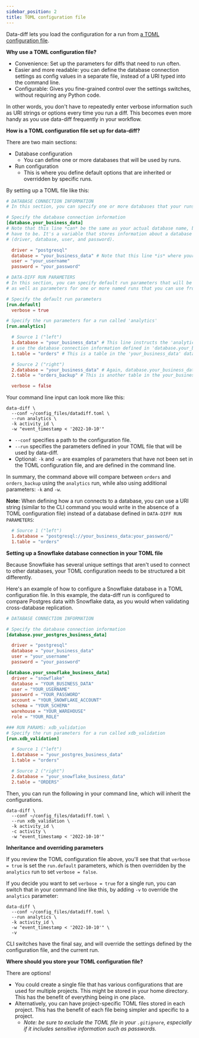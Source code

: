 ```yaml
---
sidebar_position: 2
title: TOML configuration file
---
```


Data-diff lets you load the configuration for a run from [a TOML configuration file](https://toml.io/en/).

**Why use a TOML configuration file?**

- Convenience: Set up the parameters for diffs that need to run often.
- Easier and more readable: you can define the database connection settings as config values in a separate file, instead of a URI typed into the command line.
- Configurable: Gives you fine-grained control over the settings switches, without requiring any Python code.

In other words, you don't have to repeatedly enter verbose information such as URI strings or options every time you run a diff. This becomes even more handy as you use data-diff frequently in your workflow.

**How is a TOML configuration file set up for data-diff?**

There are two main sections:

- Database configuration
  - You can define one or more databases that will be used by runs.
- Run configuration
  - This is where you define default options that are inherited or overridden by specific runs.

By setting up a TOML file like this:

```toml
# DATABASE CONNECTION INFORMATION
# In this section, you can specify one or more databases that your runs (which are defined later in the file) can connect to.

# Specify the database connection information
[database.your_business_data] 
# Note that this line *can* be the same as your actual database name, but doesn't 
# have to be. It's a variable that stores information about a database connection 
# (driver, database, user, and password).

  driver = "postgresql"
  database = "your_business_data" # Note that this line *is* where your actual database name must be used.
  user = "your_username"
  password = "your_password"

# DATA-DIFF RUN PARAMETERS
# In this section, you can specify default run parameters that will be used by data-diff,
# as well as parameters for one or more named runs that you can use from the command line.

# Specify the default run parameters
[run.default]
  verbose = true

# Specify the run parameters for a run called 'analytics'
[run.analytics]

  # Source 1 ("left")
  1.database = "your_business_data" # This line instructs the 'analytics' run to 
  # use the database connection information defined in 'database.your_business_data' above.
  1.table = "orders" # This is a table in the 'your_business_data' database.

  # Source 2 ("right")
  2.database = "your_business_data" # Again, database.your_business_data is referenced.
  2.table = "orders_backup" # This is another table in the your_business_data database.

  verbose = false
```

Your command line input can look more like this:

```
data-diff \
  --conf ~/config_files/datadiff.toml \
  --run analytics \
  -k activity_id \
  -w "event_timestamp < '2022-10-10'"
```

- `--conf` specifies a path to the configuration file.
- `--run` specifies the parameters defined in your TOML file that will be used by data-diff.
- Optional: `-k` and `-w` are examples of parameters that have not been set in the TOML configuration file, and are defined in the command line.

In summary, the command above will compare between `orders` and `orders_backup` using the `analytics` run, while also using additional parameters: `-k` and `-w`.

**Note:** When defining how a run connects to a database, you can use a URI string (similar to the CLI command you would write in the absence of a TOML configuration file) instead of a database defined in `DATA-DIFF RUN PARAMETERS`:

```toml
  # Source 1 ("left")
  1.database = "postgresql://your_business_data:your_password/"
  1.table = "orders"
```

**Setting up a Snowflake database connection in your TOML file**

Because Snowflake has several unique settings that aren't used to connect to other databases, your TOML configuration needs to be structured a bit differently.

Here's an example of how to configure a Snowflake database in a TOML configuration file. In this example, the data-diff run is configured to compare Postgres data with Snowflake data, as you would when validating cross-database replication.

```toml
# DATABASE CONNECTION INFORMATION

# Specify the database connection information
[database.your_postgres_business_data] 

  driver = "postgresql"
  database = "your_business_data"
  user = "your_username"
  password = "your_password"

[database.your_snowflake_business_data]
  driver = "snowflake"
  database = "YOUR_BUSINESS_DATA"
  user = "YOUR_USERNAME"
  password = "YOUR_PASSWORD"
  account = "YOUR_SNOWFLAKE_ACCOUNT"
  schema = "YOUR_SCHEMA"
  warehouse = "YOUR_WAREHOUSE"
  role = "YOUR_ROLE"

### RUN PARAMS: xdb_validation
# Specify the run parameters for a run called xdb_validation
[run.xdb_validation]

  # Source 1 ("left")
  1.database = "your_postgres_business_data"
  1.table = "orders"

  # Source 2 ("right")
  2.database = "your_snowflake_business_data"
  2.table = "ORDERS"
```

Then, you can run the following in your command line, which will inherit the configurations.

```
data-diff \
  --conf ~/config_files/datadiff.toml \
  --run xdb_validation \
  -k activity_id \
  -c activity \
  -w "event_timestamp < '2022-10-10'"
```

**Inheritance and overriding parameters**

If you review the TOML configuration file above, you'll see that that `verbose = true` is set the `run.default` parameters, which is then overridden by the `analytics` run to set `verbose = false`. 

If you decide you want to set `verbose = true` for a single run, you can switch that in your command line like this, by adding `-v` to override the `analytics` parameter:

```
data-diff \
  --conf ~/config_files/datadiff.toml \
  --run analytics \
  -k activity_id \
  -w "event_timestamp < '2022-10-10'" \
  -v
```

CLI switches have the final say, and will override the settings defined by the configuration file, and the current run.

**Where should you store your TOML configuration file?**

There are options!

- You could create a single file that has various configurations that are used for multiple projects. This might be stored in your home directory. This has the benefit of everything being in one place.
- Alternatively, you can have project-specific TOML files stored in each project. This has the benefit of each file being simpler and specific to a project. 
  - _Note: be sure to exclude the TOML file in your `.gitignore`, especially if it includes sensitive information such as passwords._
